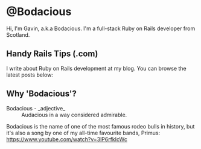 # @Bodacious

Hi, I'm Gavin, a.k.a Bodacious. I'm a full-stack Ruby on Rails developer from Scotland.

## Handy Rails Tips (.com)

I write about Ruby on Rails development at my blog. You can browse the latest posts below:

<!-- BLOG-POST-LIST:START -->
<!-- BLOG-POST-LIST:END -->

## Why 'Bodacious'?

<dl>
  <dt>Bodacious - _adjective_</dt>
  <dd>Audacious in a way considered admirable.</dd>
</dl>

Bodacious is the name of one of the most famous rodeo bulls in history, but it's also a song by one of my all-time favourite bands, Primus: https://www.youtube.com/watch?v=3lP6rfkIcWc
